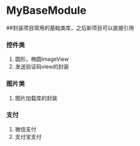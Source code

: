 # MyBaseModule
##封装项目常用的基础类库，之后新项目可以直接引用
  ### 控件类
  1. 圆形，椭圆ImageView
  2. 发送验证码view的封装
  ### 图片类
  1. 图片加载库的封装
  
  ### 支付
  1. 微信支付
  2. 支付宝支付
